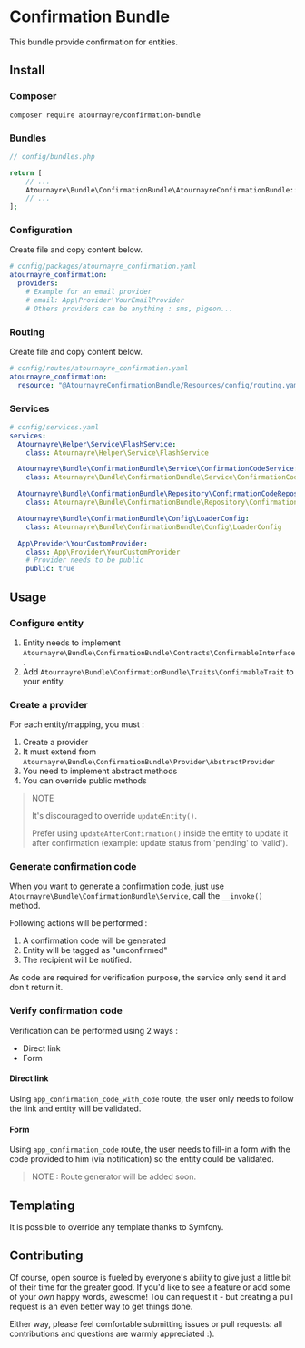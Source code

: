 # Confirmation Bundle

This bundle provide confirmation for entities.

## Install
### Composer
```shell
composer require atournayre/confirmation-bundle
```
### Bundles
```php
// config/bundles.php

return [
    // ...
    Atournayre\Bundle\ConfirmationBundle\AtournayreConfirmationBundle::class => ['all' => true],
    // ...
];
```

### Configuration
Create file and copy content below.
```yaml
# config/packages/atournayre_confirmation.yaml
atournayre_confirmation:
  providers:
    # Example for an email provider
    # email: App\Provider\YourEmailProvider
    # Others providers can be anything : sms, pigeon...
```

### Routing
Create file and copy content below.
```yaml
# config/routes/atournayre_confirmation.yaml
atournayre_confirmation:
  resource: "@AtournayreConfirmationBundle/Resources/config/routing.yaml"
```

### Services
```yaml
# config/services.yaml
services:
  Atournayre\Helper\Service\FlashService:
    class: Atournayre\Helper\Service\FlashService

  Atournayre\Bundle\ConfirmationBundle\Service\ConfirmationCodeService:
    class: Atournayre\Bundle\ConfirmationBundle\Service\ConfirmationCodeService

  Atournayre\Bundle\ConfirmationBundle\Repository\ConfirmationCodeRepository:
    class: Atournayre\Bundle\ConfirmationBundle\Repository\ConfirmationCodeRepository

  Atournayre\Bundle\ConfirmationBundle\Config\LoaderConfig:
    class: Atournayre\Bundle\ConfirmationBundle\Config\LoaderConfig

  App\Provider\YourCustomProvider:
    class: App\Provider\YourCustomProvider
    # Provider needs to be public
    public: true
```

## Usage
### Configure entity
1. Entity needs to implement `Atournayre\Bundle\ConfirmationBundle\Contracts\ConfirmableInterface`.
2. Add `Atournayre\Bundle\ConfirmationBundle\Traits\ConfirmableTrait` to your entity.

### Create a provider
For each entity/mapping, you must :
1. Create a provider
2. It must extend from `Atournayre\Bundle\ConfirmationBundle\Provider\AbstractProvider`
3. You need to implement abstract methods
4. You can override public methods

> NOTE
> 
> It's discouraged to override `updateEntity()`. 
> 
> Prefer using `updateAfterConfirmation()` inside the entity to update it after confirmation (example: update status from 'pending' to 'valid').


### Generate confirmation code
When you want to generate a confirmation code, just use `Atournayre\Bundle\ConfirmationBundle\Service`, call the `__invoke()` method.

Following actions will be performed :
1. A confirmation code will be generated
2. Entity will be tagged as "unconfirmed"
3. The recipient will be notified.

As code are required for verification purpose, the service only send it and don't return it.

### Verify confirmation code
Verification can be performed using 2 ways :
* Direct link
* Form

#### Direct link
Using `app_confirmation_code_with_code` route, the user only needs to follow the link and entity will be validated.

#### Form
Using `app_confirmation_code` route, the user needs to fill-in a form with the code provided to him (via notification) so the entity could be validated.

> NOTE : Route generator will be added soon.

## Templating
It is possible to override any template thanks to Symfony.

## Contributing
Of course, open source is fueled by everyone's ability to give just a little bit
of their time for the greater good. If you'd like to see a feature or add some of
your *own* happy words, awesome! Tou can request it - but creating a pull request
is an even better way to get things done.

Either way, please feel comfortable submitting issues or pull requests: all contributions
and questions are warmly appreciated :).
